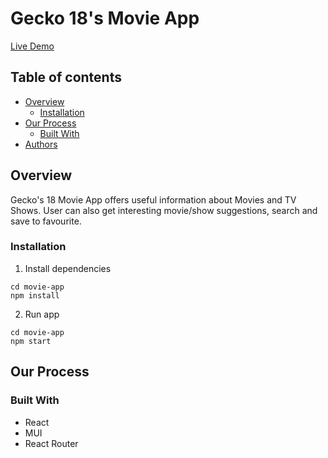 <!-- # voyage-tasks

Your project's `readme` is as important to success as your code. For
this reason you should put as much care into its creation and maintenance
as you would any other component of the application.

If you are unsure of what should go into the `readme` let this article,
written by an experienced Chingu, be your starting point -
[Keys to a well written README](https://tinyurl.com/yk3wubft).

And before we go there's "one more thing"! Once you decide what to include
in your `readme` feel free to replace the text we've provided here.

> Own it & Make it your Own! -->

# Gecko 18's Movie App
[Live Demo](https://movie-app-geckos-18.netlify.app/)

## Table of contents

- [Overview](#overview)
  - [Installation](#installation)
  <!-- - [Live](#live) -->
- [Our Process](#our-process)
  - [Built With](#built-with)
  <!-- - [Continued development](#continued-development) -->
- [Authors](#authors)

## Overview

Gecko's 18 Movie App offers useful information about Movies and TV Shows. User can also get interesting movie/show suggestions, search and save to favourite.

### Installation

1. Install dependencies

```
cd movie-app
npm install
```

2. Run app

```
cd movie-app
npm start
```

## Our Process

### Built With

- React
- MUI
- React Router
